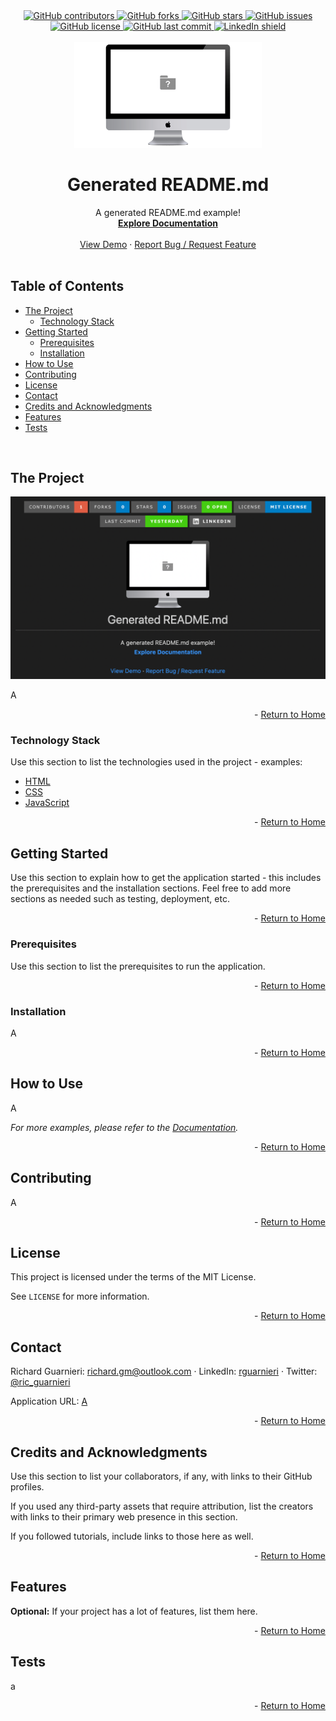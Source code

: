 <!-- Generated README.md Template -->

[logo]: ./img/logo.png
[application-image]: ./img/app-image.png
[application-url]: A

<div id="home"><div> 
<div align="center">
    <a href="https://github.com/richardguarnieri/professional-README-generator/graphs/contributors">
        <img alt="GitHub contributors" src="https://img.shields.io/github/contributors/richardguarnieri/professional-README-generator?style=for-the-badge">
    <a>
        <a href="https://github.com/richardguarnieri/professional-README-generator/network/members">
        <img alt="GitHub forks" src="https://img.shields.io/github/forks/richardguarnieri/professional-README-generator?style=for-the-badge">
    <a>
        <a href="https://github.com/richardguarnieri/professional-README-generator/stargazers">
        <img alt="GitHub stars" src="https://img.shields.io/github/stars/richardguarnieri/professional-README-generator?style=for-the-badge">
    <a>
        <a href="https://github.com/richardguarnieri/professional-README-generator/issues">
        <img alt="GitHub issues" src="https://img.shields.io/github/issues/richardguarnieri/professional-README-generator?style=for-the-badge">
    <a>
        <a href="https://github.com/richardguarnieri/professional-README-generator/blob/main/LICENSE">
        <img alt="GitHub license" src="https://img.shields.io/badge/License-MIT License-informational?style=for-the-badge">
    <a>
        <a href="https://github.com/richardguarnieri/professional-README-generator/commits/main">
        <img alt="GitHub last commit" src="https://img.shields.io/github/last-commit/richardguarnieri/professional-README-generator?style=for-the-badge">
    <a>
    <a href="https://www.linkedin.com/in/rguarnieri/">
        <img alt="LinkedIn shield" src="https://img.shields.io/badge/-LinkedIn-black.svg?style=for-the-badge&logo=linkedin&colorB=555">
    <a>
</div>
<br>


<!-- Header -->

<div align="center">
    <a href="https://github.com/richardguarnieri/professional-README-generator">
        <img src="./img/logo.png" alt="Logo" width="300" height="auto">
    </a>
    <h1 align="center">Generated README.md</h1>
    <div>
        A generated README.md example!
        <br>
        <a href="https://github.com/richardguarnieri/professional-README-generator">
            <strong>Explore Documentation</strong>
        </a>
        <br>
        <br>
        <a href="https://github.com/richardguarnieri/professional-README-generator">View Demo</a>
        ·
        <a href="https://github.com/richardguarnieri/professional-README-generator/issues">Report Bug / Request Feature</a>
    </div>
</div>
<br>


<!-- Table of Contents -->
## Table of Contents

* [The Project](#the-project)
    * [Technology Stack](#technology-stack)
* [Getting Started](#getting-started)
    * [Prerequisites](#prerequisites)
    * [Installation](#installation)
* [How to Use](#how-to-use)
* [Contributing](#contributing)
* [License](#license)
* [Contact](#contact)
* [Credits and Acknowledgments](#credits-and-acknowledgments)
* [Features](#features)
* [Tests](#tests)
<br>


<!-- The Project -->
## The Project

[![Application Image][application-image]][application-url]

A

<p align="right"> - <a href="#home">Return to Home</a></p>

### Technology Stack
Use this section to list the technologies used in the project - examples:

* [HTML](https://html.spec.whatwg.org/)
* [CSS](https://www.w3.org/TR/CSS/#css)
* [JavaScript](https://www.ecma-international.org/publications-and-standards/standards/ecma-262/)

<p align="right"> - <a href="#home">Return to Home</a></p>


<!-- Getting Started -->
## Getting Started
Use this section to explain how to get the application started - this includes the prerequisites and the installation sections. Feel free to add more sections as needed such as testing, deployment, etc.

<p align="right"> - <a href="#home">Return to Home</a></p>

### Prerequisites
Use this section to list the prerequisites to run the application.

<p align="right"> - <a href="#home">Return to Home</a></p>

### Installation
A

<p align="right"> - <a href="#home">Return to Home</a></p>


<!-- How to Use -->
## How to Use
A

_For more examples, please refer to the [Documentation][documentation-url]._

<p align="right"> - <a href="#home">Return to Home</a></p>


<!-- Contribuiting -->
## Contributing
A

<p align="right"> - <a href="#home">Return to Home</a></p>


<!-- License -->
## License
This project is licensed under the terms of the MIT License. 

See `LICENSE` for more information.

<p align="right"> - <a href="#home">Return to Home</a></p>


<!-- Contact -->
## Contact
Richard Guarnieri: richard.gm@outlook.com · LinkedIn: [rguarnieri][linkedin-url] · Twitter: [@ric_guarnieri][twitter-url]

Application URL: [A][application-url]

<p align="right"> - <a href="#home">Return to Home</a></p>


<!-- Credits and Acknowledgments -->
## Credits and Acknowledgments
Use this section to list your collaborators, if any, with links to their GitHub profiles.

If you used any third-party assets that require attribution, list the creators with links to their primary web presence in this section.

If you followed tutorials, include links to those here as well.

<p align="right"> - <a href="#home">Return to Home</a></p>


<!-- Features -->
## Features
**Optional:** If your project has a lot of features, list them here.

<p align="right"> - <a href="#home">Return to Home</a></p>


<!-- Tests -->
## Tests
a

<p align="right"> - <a href="#home">Return to Home</a></p>

<!-- References, Links and Images -->
<!-- Badges / Shields Styles -->
[github-contributors-shield]: https://img.shields.io/github/contributors/richardguarnieri/professional-README-generator?style=for-the-badge
[github-forks-shield]: https://img.shields.io/github/forks/richardguarnieri/professional-README-generator?style=for-the-badge
[github-stars-shield]: https://img.shields.io/github/stars/richardguarnieri/professional-README-generator?style=for-the-badge
[github-issues-shield]: https://img.shields.io/github/issues/richardguarnieri/professional-README-generator?style=for-the-badge
[github-license-shield]: https://img.shields.io/github/license/richardguarnieri/professional-README-generator?style=for-the-badge
[github-last-commit-shield]: https://img.shields.io/github/last-commit/richardguarnieri/professional-README-generator?style=for-the-badge
[linkedin-shield]: https://img.shields.io/badge/-LinkedIn-black.svg?style=for-the-badge&logo=linkedin&colorB=555

<!-- Badges / Shields URL -->
[github-contributors-url]: https://github.com/richardguarnieri/professional-README-generator/graphs/contributors
[github-forks-url]: https://github.com/richardguarnieri/professional-README-generator/network/members
[github-stars-url]: https://github.com/richardguarnieri/professional-README-generator/stargazers
[github-issues-url]: https://github.com/richardguarnieri/professional-README-generator/issues
[github-license-url]: https://github.com/richardguarnieri/professional-README-generator/blob/main/LICENSE
[linkedin-url]: https://linkedin.com/in/rguarnieri

<!-- Non Badge / Shield Reference Links -->
[documentation-url]: https://github.com/richardguarnieri/professional-README-generator
[twitter-url]: https://twitter.com/ric_guarnieri